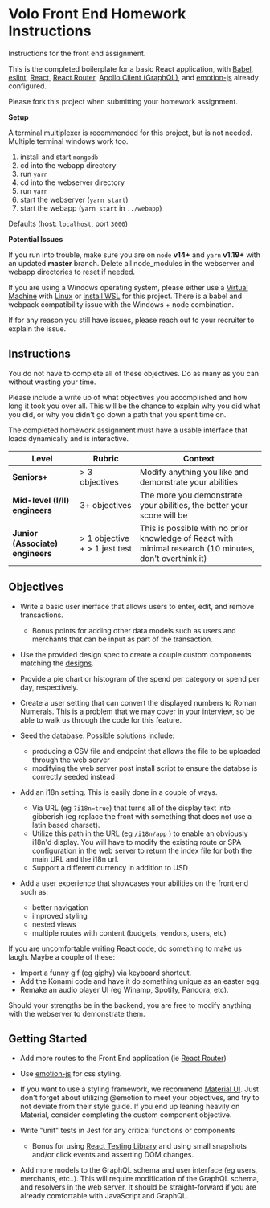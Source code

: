 # Volo Front End Homework Instructions

Instructions for the front end assignment.

This is the completed boilerplate for a basic React application, with 
[Babel](https://babeljs.io/), 
[eslint](https://eslint.org/), 
[React](https://reactjs.org/), 
[React Router](https://github.com/ReactTraining/react-router), 
[Apollo Client (GraphQL)](https://www.apollographql.com/), and 
[emotion-js](https://github.com/emotion-js/emotion) already configured.  

Please fork this project when submitting your homework assignment.

**Setup**

A terminal multiplexer is recommended for this project, but is not needed. Multiple terminal windows work too. 
  
  1. install and start `mongodb`
  2. cd into the webapp directory
  3. run `yarn`
  4. cd into the webserver directory
  5. run `yarn`
  6. start the webserver (`yarn start`)
  7. start the webapp (`yarn start` in `../webapp`)

Defaults (host: `localhost`, port `3000`)


**Potential Issues**

If you run into trouble, make sure you are on `node` **v14+** and `yarn` **v1.19+** with an updated **master** branch.  Delete all node_modules in the webserver and webapp directories to reset if needed.

If you are using a Windows operating system, please either use a [Virtual Machine](https://www.virtualbox.org/) with [Linux](https://linuxmint.com/download.php) or [install WSL](https://docs.microsoft.com/en-us/windows/nodejs/setup-on-wsl2) for this project.  There is a babel and webpack compatibility issue with the Windows + node combination.

If for any reason you still have issues, please reach out to your recruiter to explain the issue.


## Instructions

You do not have to complete all of these objectives. Do as many as you can without wasting your time.

Please include a write up of what objectives you accomplished and how long it took you over all. This will be the chance to explain why you did what you did, or why you didn't go down a path that you spent time on.

The completed homework assignment must have a usable interface that loads dynamically and is interactive.


| Level                            | Rubric                        | Context                                                                                                  |
| -------------------------------- | ----------------------------- | -------------------------------------------------------------------------------------------------------- |
| **Seniors+**                     | > 3 objectives                | Modify anything you like and demonstrate your abilities                                                  |
| **Mid-level (I/II) engineers**   | 3+ objectives                 | The more you demonstrate your abilities, the better your score will be                                   |
| **Junior (Associate) engineers** | > 1 objective + > 1 jest test | This is possible with no prior knowledge of React with minimal research (10 minutes, don't overthink it) |

## Objectives

 * Write a basic user inerface that allows users to enter, edit, and remove transactions.

   * Bonus points for adding other data models such as users and merchants that can be input as part of the transaction.

* Use the provided design spec to create a couple custom components matching the [designs](https://www.figma.com/file/LuytFCqxPnabX9wV59QCSU/Front-end-eng-test-subjects).

 * Provide a pie chart or histogram of the spend per category or spend per day, respectively.

 * Create a user setting that can convert the displayed numbers to Roman Numerals.  This is a problem that we may cover in your interview, so be able to walk us through the code for this feature.

 * Seed the database.  Possible solutions include:
   * producing a CSV file and endpoint that allows the file to be uploaded through the web server
   * modifying the web server post install script to ensure the databse is correctly seeded instead

 * Add an i18n setting.  This is easily done in a couple of ways.
   * Via URL (eg `?i18n=true`) that turns all of the display text into gibberish (eg replace the front with something that does not use a latin based charset).
   * Utilize this path in the URL (eg `/i18n/app` ) to enable an obviously i18n'd display.  You will have to modify the existing route or SPA configuration in the web server to return the index file for both the main URL and the i18n url.
   * Support a different currency in addition to USD

 * Add a user experience that showcases your abilities on the front end such as:
   * better navigation
   * improved styling
   * nested views
   * multiple routes with content (budgets, vendors, users, etc)

 If you are uncomfortable writing React code, do something to make us laugh.  Maybe a couple of these:
 * Import a funny gif (eg giphy) via keyboard shortcut.
 * Add the Konami code and have it do something unique as an easter egg.
 * Remake an audio player UI (eg Winamp, Spotify, Pandora, etc).

 Should your strengths be in the backend, you are free to modify anything with the webserver to demonstrate them.

## Getting Started

* Add more routes to the Front End application (ie [React Router](https://github.com/ReactTraining/react-router))

* Use [emotion-js](https://github.com/emotion-js/emotion) for css styling.

* If you want to use a styling framework, we recommend [Material UI](https://material-ui.com/). Just don't forget about utilizing @emotion to meet your objectives, and try to not deviate from their style guide. If you end up leaning heavily on Material, consider completing the custom component objective.

* Write "unit" tests in Jest for any critical functions or components

   * Bonus for using [React Testing Library](https://testing-library.com/docs/react-testing-library/intro) and using small snapshots and/or click events and asserting DOM changes.

* Add more models to the GraphQL schema and user interface (eg users, merchants, etc..).
  This will require modification of the GraphQL schema, and resolvers in the web server.
  It should be straight-forward if you are already comfortable with JavaScript and GraphQL.
